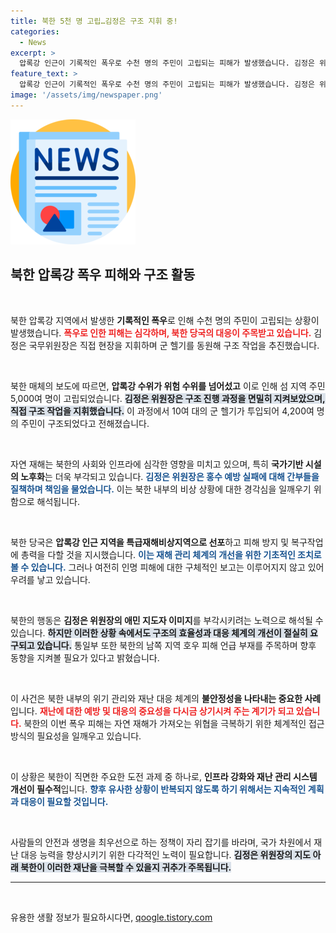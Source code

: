 ```yaml
---
title: 북한 5천 명 고립…김정은 구조 지휘 중!
categories:
  - News
excerpt: >
  압록강 인근이 기록적인 폭우로 수천 명의 주민이 고립되는 피해가 발생했습니다. 김정은 위원장은 구조 작전을 지휘하며 간부들을 질책, 북한의 위기관리 능력이 도마 위에 올랐습니다.
feature_text: >
  압록강 인근이 기록적인 폭우로 수천 명의 주민이 고립되는 피해가 발생했습니다. 김정은 위원장은 구조 작전을 지휘하며 간부들을 질책, 북한의 위기관리 능력이 도마 위에 올랐습니다.
image: '/assets/img/newspaper.png'
---
```


<p><img src="/assets/img/newspaper.png" alt="kimp 속보" /></p>

<h2 data-ke-size="size26">북한 압록강 폭우 피해와 구조 활동</h2>

<p data-ke-size="size16">&nbsp;</p>

<p>북한 압록강 지역에서 발생한 <strong>기록적인 폭우</strong>로 인해 수천 명의 주민이 고립되는 상황이 발생했습니다. <b><span style="color: #ee2323;">폭우로 인한 피해는 심각하며, 북한 당국의 대응이 주목받고 있습니다.</span></b> 김정은 국무위원장은 직접 현장을 지휘하며 군 헬기를 동원해 구조 작업을 추진했습니다.</p>

<p data-ke-size="size16">&nbsp;</p>

<p>북한 매체의 보도에 따르면, <strong>압록강 수위가 위험 수위를 넘어섰고</strong> 이로 인해 섬 지역 주민 5,000여 명이 고립되었습니다. <b><span style="background-color: #21538527;">김정은 위원장은 구조 진행 과정을 면밀히 지켜보았으며, 직접 구조 작업을 지휘했습니다.</span></b> 이 과정에서 10여 대의 군 헬기가 투입되어 4,200여 명의 주민이 구조되었다고 전해졌습니다. </p>

<p data-ke-size="size16">&nbsp;</p>

<p>자연 재해는 북한의 사회와 인프라에 심각한 영향을 미치고 있으며, 특히 <strong>국가기반 시설의 노후화</strong>는 더욱 부각되고 있습니다. <b><span style="color: #1a5490;">김정은 위원장은 홍수 예방 실패에 대해 간부들을 질책하며 책임을 물었습니다.</span></b> 이는 북한 내부의 비상 상황에 대한 경각심을 일깨우기 위함으로 해석됩니다.</p>

<p data-ke-size="size16">&nbsp;</p>

<p>북한 당국은 <strong>압록강 인근 지역을 특급재해비상지역으로 선포</strong>하고 피해 방지 및 복구작업에 총력을 다할 것을 지시했습니다. <b><span style="color: #1a5490;">이는 재해 관리 체계의 개선을 위한 기초적인 조치로 볼 수 있습니다.</span></b> 그러나 여전히 인명 피해에 대한 구체적인 보고는 이루어지지 않고 있어 우려를 낳고 있습니다.</p>

<p data-ke-size="size16">&nbsp;</p>

<p>북한의 행동은 <strong>김정은 위원장의 애민 지도자 이미지</strong>를 부각시키려는 노력으로 해석될 수 있습니다. <b><span style="background-color: #21538527;">하지만 이러한 상황 속에서도 구조의 효율성과 대응 체계의 개선이 절실히 요구되고 있습니다.</span></b> 통일부 또한 북한의 남쪽 지역 호우 피해 언급 부재를 주목하며 향후 동향을 지켜볼 필요가 있다고 밝혔습니다.</p>

<p data-ke-size="size16">&nbsp;</p>

<p>이 사건은 북한 내부의 위기 관리와 재난 대응 체계의 <strong>불안정성을 나타내는 중요한 사례</strong>입니다. <b><span style="color: #ee2323;">재난에 대한 예방 및 대응의 중요성을 다시금 상기시켜 주는 계기가 되고 있습니다.</span></b> 북한의 이번 폭우 피해는 자연 재해가 가져오는 위협을 극복하기 위한 체계적인 접근 방식의 필요성을 일깨우고 있습니다. </p>

<p data-ke-size="size16">&nbsp;</p>

<p>이 상황은 북한이 직면한 주요한 도전 과제 중 하나로, <strong>인프라 강화와 재난 관리 시스템 개선이 필수적</strong>입니다. <b><span style="color: #1a5490;">향후 유사한 상황이 반복되지 않도록 하기 위해서는 지속적인 계획과 대응이 필요할 것입니다.</span></b> </p>

<p data-ke-size="size16">&nbsp;</p>

<p>사람들의 안전과 생명을 최우선으로 하는 정책이 자리 잡기를 바라며, 국가 차원에서 재난 대응 능력을 향상시키기 위한 다각적인 노력이 필요합니다. <b><span style="background-color: #21538527;">김정은 위원장의 지도 아래 북한이 이러한 재난을 극복할 수 있을지 귀추가 주목됩니다.</span></b> </p>

<hr>

<p data-ke-size="size16">&nbsp;</p>
유용한 생활 정보가 필요하시다면, <a href="https://qoogle.tistory.com" rel="dofollow">qoogle.tistory.com</a>


